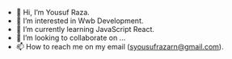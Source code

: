 - 👋 Hi, I’m Yousuf Raza.
- 👀 I’m interested in Wwb Development.
- 🌱 I’m currently learning JavaScript React. 
- 💞️ I’m looking to collaborate on ...
- 📫 How to reach me on my email (syousufrazarn@gmail.com).


